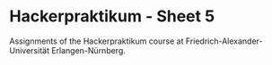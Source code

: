 # Hackerpraktikum - Sheet 5

Assignments of the Hackerpraktikum course at Friedrich-Alexander-Universität Erlangen-Nürnberg.
